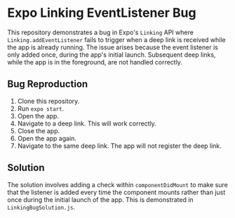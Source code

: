 # Expo Linking EventListener Bug

This repository demonstrates a bug in Expo's `Linking` API where `Linking.addEventListener` fails to trigger when a deep link is received while the app is already running.  The issue arises because the event listener is only added once, during the app's initial launch.  Subsequent deep links, while the app is in the foreground, are not handled correctly.

## Bug Reproduction

1. Clone this repository.
2. Run `expo start`.
3. Open the app.
4. Navigate to a deep link. This will work correctly.
5. Close the app.
6. Open the app again.
7. Navigate to the same deep link. The app will not register the deep link.

## Solution

The solution involves adding a check within `componentDidMount` to make sure that the listener is added every time the component mounts rather than just once during the initial launch of the app.  This is demonstrated in `LinkingBugSolution.js`.